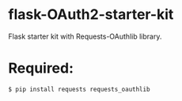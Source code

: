 # flask-OAuth2-starter-kit
Flask starter kit with Requests-OAuthlib library. 
# Required:
```
$ pip install requests requests_oauthlib
```

